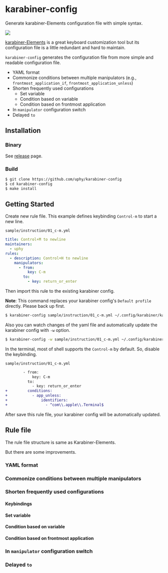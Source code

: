 # karabiner-config

Generate karabiner-Elements configuration file with simple syntax.

![](https://github.com/uphy/karabiner-config/workflows/Release/badge.svg)

[karabiner-Elements](https://github.com/tekezo/Karabiner) is a great keyboard customization tool but its configuration file is a little redundant and hard to maintain.

`karabiner-config` generates the configuration file from more simple and readable configuration file.

- YAML format
- Commonize conditions between multiple manipulators (e.g., `frontmost_application_if`, `frontmost_application_unless`)
- Shorten frequently used configurations
  - Set variable
  - Condition based on variable
  - Condition based on frontmost application
- In `manipulator` configuration switch
- Delayed `to`

## Installation

### Binary

See [release](https://github.com/uphy/karabiner-config/releases) page.

### Build

```sh
$ git clone https://github.com/uphy/karabiner-config
$ cd karabiner-config
$ make install
```

## Getting Started

Create new rule file.
This example defines keybinding `Control-m` to start a new line.

`sample/instruction/01_c-m.yml`

```yaml
title: Control+M to newline
maintainers:
  - uphy
rules:
  - description: Control+H to newline
    manipulators:
      - from:
          key: C-m
        to:
          - key: return_or_enter
```

Then import this rule to the existing karabiner config.

**Note**: This command replaces your karabiner config's `Default profile` directly.  Please back up first.

```sh
$ karabiner-config sample/instruction/01_c-m.yml ~/.config/karabiner/karabiner.json
```

Also you can watch changes of the yaml file and automatically update the karabiner config with `-w` option.

```sh
$ karabiner-config -w sample/instruction/01_c-m.yml ~/.config/karabiner/karabiner.json
```

In the terminal, most of shell supports the `Control-m` by default.
So, disable the keybinding.

`sample/instruction/01_c-m.yml`

```diff
        - from:
            key: C-m
          to:
            - key: return_or_enter
+         conditions:
+           - app_unless:
+               identifiers:
+                 - ^com\\.apple\\.Terminal$
```

After save this rule file, your karabiner config will be automatically updated.

## Rule file

The rule file structure is same as Karabiner-Elements.

But there are some improvements.

### YAML format

### Commonize conditions between multiple manipulators

### Shorten frequently used configurations

#### Keybindings

#### Set variable

#### Condition based on variable

#### Condition based on frontmost application

### In `manipulator` configuration switch

### Delayed `to`